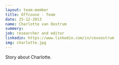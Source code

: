 ```yaml
---
layout: team-member
title: Offcouse - Team
date: 25-12-2013
name: Charlotte van Oostrum
summery: 
job: researcher and editor 
linkedin: https://www.linkedin.com/in/cevoostrum
img: charlotte.jpg
---
```

Story about Charlotte.
